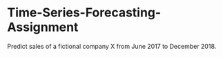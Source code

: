 # Time-Series-Forecasting-Assignment
Predict sales of a fictional company X from June 2017 to December 2018.
